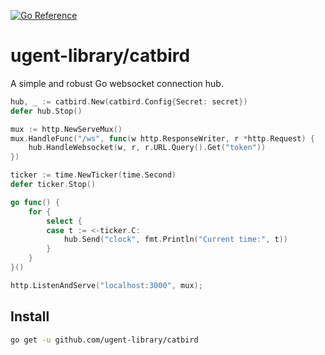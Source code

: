 [![Go Reference](https://pkg.go.dev/badge/github.com/ugent-library/catbird.svg)](https://pkg.go.dev/github.com/ugent-library/catbird)

# ugent-library/catbird

A simple and robust Go websocket connection hub.

```go
hub, _ := catbird.New(catbird.Config{Secret: secret})
defer hub.Stop()

mux := http.NewServeMux()
mux.HandleFunc("/ws", func(w http.ResponseWriter, r *http.Request) {
    hub.HandleWebsocket(w, r, r.URL.Query().Get("token"))
})

ticker := time.NewTicker(time.Second)
defer ticker.Stop()

go func() {
    for {
        select {
        case t := <-ticker.C:
            hub.Send("clock", fmt.Println("Current time:", t))
        }
    }
}()

http.ListenAndServe("localhost:3000", mux);
```

## Install

```sh
go get -u github.com/ugent-library/catbird
```